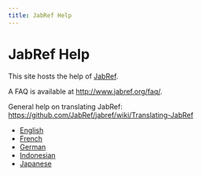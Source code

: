 ```yaml
---
title: JabRef Help
---
```


# JabRef Help

This site hosts the help of [JabRef](http://www.jabref.org/).

A FAQ is available at <http://www.jabref.org/faq/>.

General help on translating JabRef: https://github.com/JabRef/jabref/wiki/Translating-JabRef

 * [English](en/)
 * [French](fr/)
 * [German](de/)
 * [Indonesian](in/)
 * [Japanese](ja/)
